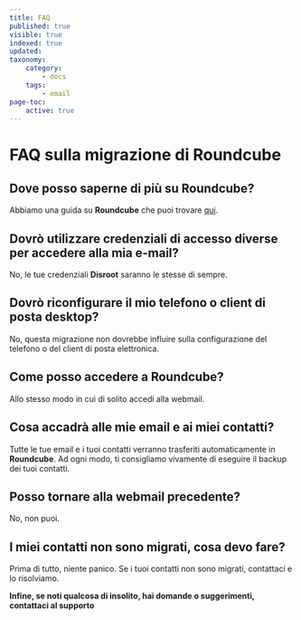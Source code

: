 ```yaml
---
title: FAQ
published: true
visible: true
indexed: true
updated:
taxonomy:
    category:
        - docs
    tags:
        - email
page-toc:
    active: true
---
```


# FAQ sulla migrazione di Roundcube

## Dove posso saperne di più su Roundcube?
Abbiamo una guida su **Roundcube** che puoi trovare [qui](../../roundcube).

## Dovrò utilizzare credenziali di accesso diverse per accedere alla mia e-mail?
No, le tue credenziali **Disroot** saranno le stesse di sempre.

## Dovrò riconfigurare il mio telefono o client di posta desktop?
No, questa migrazione non dovrebbe influire sulla configurazione del telefono o del client di posta elettronica.

## Come posso accedere a Roundcube?
Allo stesso modo in cui di solito accedi alla webmail.

## Cosa accadrà alle mie email e ai miei contatti?
Tutte le tue email e i tuoi contatti verranno trasferiti automaticamente in **Roundcube**. Ad ogni modo, ti consigliamo vivamente di eseguire il backup dei tuoi contatti.

## Posso tornare alla webmail precedente?
No, non puoi.

## I miei contatti non sono migrati, cosa devo fare?
Prima di tutto, niente panico. Se i tuoi contatti non sono migrati, contattaci e lo risolviamo.

**Infine, se noti qualcosa di insolito, hai domande o suggerimenti, contattaci al supporto**
